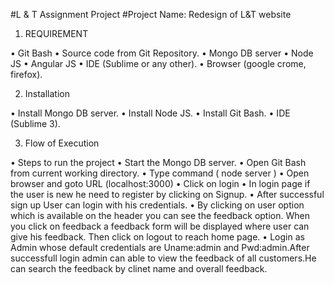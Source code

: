 #L & T Assignment Project
#Project Name: Redesign of L&T website

1. REQUIREMENT

•	Git Bash
•	Source code from Git Repository.
•	Mongo DB server
•	Node JS
•	Angular JS
•	IDE (Sublime or any other).
•	Browser (google crome, firefox).

2. Installation

•	Install Mongo DB server.
•	Install Node JS.
•	Install Git Bash.
•	IDE (Sublime 3).

3. Flow of Execution


•	Steps to run the project
•	Start the Mongo DB server.
•	Open Git Bash from current working directory.
•	Type command ( node server )
•	Open browser and goto URL (localhost:3000)
•	Click on login
•	In login page if the user is new he need to register by clicking on Signup.
•	After successful sign up User can login with his credentials.
•	By clicking on user option which is available on the header you can see the feedback option. When you click on feedback a feedback form will be displayed where user can give his feedback. Then click on logout to reach home page.
•	Login as Admin whose default credentials are Uname:admin and Pwd:admin.After successfull login admin can able to view the feedback of all customers.He can search the feedback by clinet name and overall feedback.

